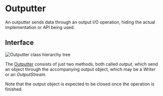 # Outputter

An outputter sends data through an output I/O operation, hiding the actual implementation or API being used.
	
## Interface

![Outputter class hierarchy tree][outputter-interface]

The [Outputter][outputter] consists of just two methods, both called _output_, which send an object through the accompanying output object, which may be a _Writer_ or an _OutputStream_.
	
Note that the output object is expected to be closed once the operation is finished.


[outputter]: ./apidocs/com/wandrell/pattern/outputter/Outputter.html
[outputter-interface]: ./images/outputter_class.png